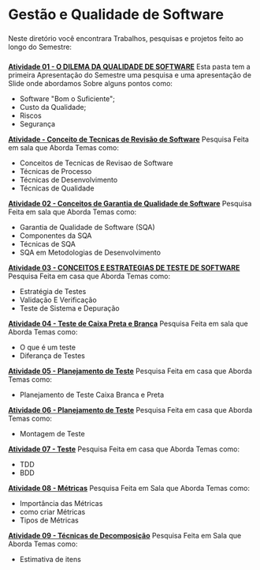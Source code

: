 <h1 align="left">Gestão e Qualidade de Software</h1>

###

<p align="left">Neste diretório você encontrara Trabalhos, pesquisas e projetos feito ao longo do Semestre:</p>

###
**[Atividade 01 - O DILEMA DA QUALIDADE DE SOFTWARE](https://github.com/Geo0703/Faculdade/tree/main/Gestão%20e%20Qualidade%20de%20Software/Atividade%2001%20-%20O%20DILEMA%20DA%20QUALIDADE%20DE%20SOFTWARE)** Esta pasta tem a primeira Apresentação do Semestre uma pesquisa e uma apresentação de Slide onde abordamos Sobre alguns pontos como:
   * Software "Bom o Suficiente";
   * Custo da Qualidade;
   * Riscos
   * Segurança

**[Atividade - Conceito de Tecnicas de Revisão de Software](https://github.com/Geo0703/Faculdade/tree/main/Gestão%20e%20Qualidade%20de%20Software/Atividade%20-%20Conceito%20de%20Tecnicas%20de%20Revisão%20de%20Software)** Pesquisa Feita em sala que Aborda Temas como:
* Conceitos de Tecnicas de Revisao de Software
* Técnicas de Processo
* Técnicas de Desenvolvimento
* Técnicas de Qualidade

**[ Atividade 02 - Conceitos de Garantia de Qualidade de Software](https://github.com/Geo0703/Faculdade/tree/main/Gestão%20e%20Qualidade%20de%20Software/Atividade%2002%20-%20Conceitos%20de%20Garantia%20de%20Qualidade%20de%20Software)**  Pesquisa Feita em sala que Aborda Temas como:
 * Garantia de Qualidade de Software (SQA)
 * Componentes da SQA
 * Técnicas de SQA
 * SQA em Metodologias de Desenvolvimento
   
**[ Atividade 03 - CONCEITOS E ESTRATEGIAS DE TESTE DE SOFTWARE](https://github.com/Geo0703/Faculdade/tree/main/Gest%C3%A3o%20e%20Qualidade%20de%20Software/Atividade%2003)** Pesquisa Feita em casa que Aborda Temas como:
* Estratégia de Testes
* Validação E Verificação
* Teste de Sistema e Depuração

**[ Atividade 04 - Teste de Caixa Preta e Branca](https://github.com/Geo0703/Faculdade/tree/main/Gest%C3%A3o%20e%20Qualidade%20de%20Software/Atividade%204%20-%20Teste%20de%20caixa%20Preta%20e%20Branca)** Pesquisa Feita em sala que Aborda Temas como:
* O que é um teste
* Diferança de Testes

**[ Atividade 05 - Planejamento de Teste](https://github.com/Geo0703/Faculdade/tree/main/Gest%C3%A3o%20e%20Qualidade%20de%20Software/Atividade%205%20-Planejamento%20de%20Teste)** Pesquisa Feita em casa que Aborda Temas como:
* Planejamento de Teste Caixa Branca e Preta

**[ Atividade 06 - Planejamento de Teste](https://github.com/Geo0703/Faculdade/tree/main/Gest%C3%A3o%20e%20Qualidade%20de%20Software/Atividade%2006-%20Planejamento%20de%20testes)** Pesquisa Feita em casa que Aborda Temas como:
* Montagem de Teste


**[ Atividade 07 - Teste](https://github.com/Geo0703/Faculdade/tree/main/Gest%C3%A3o%20e%20Qualidade%20de%20Software/Aula%2007%20-%20Testes)** Pesquisa Feita em casa que Aborda Temas como:
* TDD
* BDD

**[ Atividade 08 - Métricas](https://github.com/Geo0703/Faculdade/tree/main/Gest%C3%A3o%20e%20Qualidade%20de%20Software/Aula%2008%20-%20M%C3%A9tricas)** Pesquisa Feita em Sala que Aborda Temas como:
* Importância das Métricas
* como criar Métricas
* Tipos de Métricas

**[ Atividade 09 - Técnicas de Decomposição](https://github.com/Geo0703/Faculdade/tree/main/Gest%C3%A3o%20e%20Qualidade%20de%20Software/T%C3%A9cnicas%20de%20Deacomposi%C3%A7%C3%A3o)** Pesquisa Feita em Sala que Aborda Temas como:
* Estimativa de itens
  
